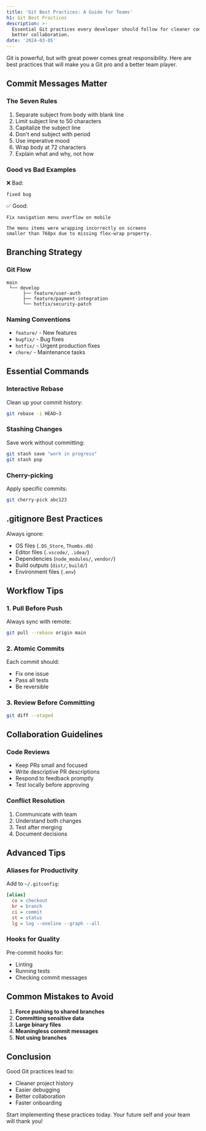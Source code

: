 ```yaml
---
title: 'Git Best Practices: A Guide for Teams'
h1: Git Best Practices
description: >-
  Essential Git practices every developer should follow for cleaner commits and
  better collaboration.
date: '2024-03-05'
---
```

Git is powerful, but with great power comes great responsibility. Here are best practices that will make you a Git pro and a better team player.
## Commit Messages Matter

### The Seven Rules

1. Separate subject from body with blank line
2. Limit subject line to 50 characters
3. Capitalize the subject line
4. Don't end subject with period
5. Use imperative mood
6. Wrap body at 72 characters
7. Explain what and why, not how

### Good vs Bad Examples

❌ Bad:
```
fixed bug
```

✅ Good:
```
Fix navigation menu overflow on mobile

The menu items were wrapping incorrectly on screens
smaller than 768px due to missing flex-wrap property.
```

## Branching Strategy

### Git Flow

```
main
 └── develop
      ├── feature/user-auth
      ├── feature/payment-integration
      └── hotfix/security-patch
```

### Naming Conventions

- `feature/` - New features
- `bugfix/` - Bug fixes
- `hotfix/` - Urgent production fixes
- `chore/` - Maintenance tasks

## Essential Commands

### Interactive Rebase

Clean up your commit history:
```bash
git rebase -i HEAD~3
```

### Stashing Changes

Save work without committing:
```bash
git stash save "work in progress"
git stash pop
```

### Cherry-picking

Apply specific commits:
```bash
git cherry-pick abc123
```

## .gitignore Best Practices

Always ignore:
- OS files (`.DS_Store`, `Thumbs.db`)
- Editor files (`.vscode/`, `.idea/`)
- Dependencies (`node_modules/`, `vendor/`)
- Build outputs (`dist/`, `build/`)
- Environment files (`.env`)

## Workflow Tips

### 1. Pull Before Push

Always sync with remote:
```bash
git pull --rebase origin main
```

### 2. Atomic Commits

Each commit should:
- Fix one issue
- Pass all tests
- Be reversible

### 3. Review Before Committing

```bash
git diff --staged
```

## Collaboration Guidelines

### Code Reviews

- Keep PRs small and focused
- Write descriptive PR descriptions
- Respond to feedback promptly
- Test locally before approving

### Conflict Resolution

1. Communicate with team
2. Understand both changes
3. Test after merging
4. Document decisions

## Advanced Tips

### Aliases for Productivity

Add to `~/.gitconfig`:
```ini
[alias]
  co = checkout
  br = branch
  ci = commit
  st = status
  lg = log --oneline --graph --all
```

### Hooks for Quality

Pre-commit hooks for:
- Linting
- Running tests
- Checking commit messages

## Common Mistakes to Avoid

1. **Force pushing to shared branches**
2. **Committing sensitive data**
3. **Large binary files**
4. **Meaningless commit messages**
5. **Not using branches**

## Conclusion

Good Git practices lead to:
- Cleaner project history
- Easier debugging
- Better collaboration
- Faster onboarding

Start implementing these practices today. Your future self and your team will thank you!
